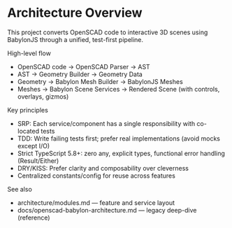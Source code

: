 # Architecture Overview

This project converts OpenSCAD code to interactive 3D scenes using BabylonJS through a unified, test-first pipeline.

High-level flow
- OpenSCAD code → OpenSCAD Parser → AST
- AST → Geometry Builder → Geometry Data
- Geometry → Babylon Mesh Builder → BabylonJS Meshes
- Meshes → Babylon Scene Services → Rendered Scene (with controls, overlays, gizmos)

Key principles
- SRP: Each service/component has a single responsibility with co-located tests
- TDD: Write failing tests first; prefer real implementations (avoid mocks except I/O)
- Strict TypeScript 5.8+: zero any, explicit types, functional error handling (Result/Either)
- DRY/KISS: Prefer clarity and composability over cleverness
- Centralized constants/config for reuse across features

See also
- architecture/modules.md — feature and service layout
- docs/openscad-babylon-architecture.md — legacy deep-dive (reference)
